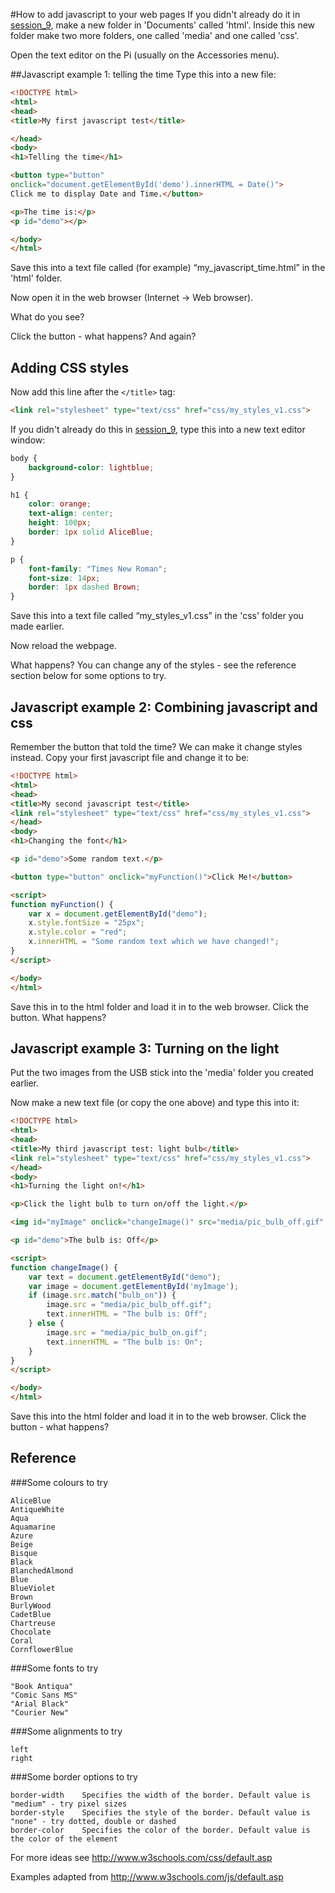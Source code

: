 #How to add javascript to your web pages
If you didn't already do it in [session_9](../2016_04_18_session_9/), make a new folder in 'Documents' called 'html'. Inside this new folder make two more folders, one called 'media' and one called 'css'.

Open the text editor on the Pi (usually on the Accessories menu).

##Javascript example 1: telling the time
Type this into a new file:

```html
<!DOCTYPE html>
<html>
<head>
<title>My first javascript test</title>

</head>
<body>
<h1>Telling the time</h1>

<button type="button"
onclick="document.getElementById('demo').innerHTML = Date()">
Click me to display Date and Time.</button>

<p>The time is:</p>
<p id="demo"></p>

</body>
</html> 
```
Save this into a text file called (for example) “my_javascript_time.html” in the 'html' folder.

Now open it in the web browser (Internet -> Web browser).

What do you see?

Click the button - what happens? And again?

## Adding CSS styles
Now add this line after the ```</title>``` tag:
```html
<link rel="stylesheet" type="text/css" href="css/my_styles_v1.css">
```
If you didn't already do this in [session_9](../2016_04_18_session_9/), type this into a new text editor window:

```css
body {
    background-color: lightblue;
}

h1 {
    color: orange;
    text-align: center;
    height: 100px;
    border: 1px solid AliceBlue;
}

p {
    font-family: "Times New Roman";
    font-size: 14px;
    border: 1px dashed Brown;
}
```
Save this into a text file called “my_styles_v1.css” in the 'css' folder you made earlier.

Now reload the webpage. 

What happens? You can change any of the styles - see the reference section below for some options to try.

## Javascript example 2: Combining javascript and css
Remember the button that told the time? We can make it change styles instead. Copy your first javascript file and change it to be:

```html
<!DOCTYPE html>
<html>
<head>
<title>My second javascript test</title>
<link rel="stylesheet" type="text/css" href="css/my_styles_v1.css">
</head>
<body>
<h1>Changing the font</h1>

<p id="demo">Some random text.</p>

<button type="button" onclick="myFunction()">Click Me!</button>

<script>
function myFunction() {
    var x = document.getElementById("demo");
    x.style.fontSize = "25px";           
    x.style.color = "red"; 
    x.innerHTML = "Some random text which we have changed!";
}
</script>

</body>
</html> 
```
Save this in to the html folder and load it in to the web browser.  Click the button. What happens?

## Javascript example 3: Turning on the light
Put the two images from the USB stick into the 'media' folder you created earlier.

Now make a new text file (or copy the one above) and type this into it:

```html
<!DOCTYPE html>
<html>
<head>
<title>My third javascript test: light bulb</title>
<link rel="stylesheet" type="text/css" href="css/my_styles_v1.css">
</head>
<body>
<h1>Turning the light on!</h1>

<p>Click the light bulb to turn on/off the light.</p>

<img id="myImage" onclick="changeImage()" src="media/pic_bulb_off.gif" width="100" height="180">

<p id="demo">The bulb is: Off</p>

<script>
function changeImage() {
    var text = document.getElementById("demo");
    var image = document.getElementById('myImage');
    if (image.src.match("bulb_on")) {
        image.src = "media/pic_bulb_off.gif";
        text.innerHTML = "The bulb is: Off";
    } else {
        image.src = "media/pic_bulb_on.gif";
        text.innerHTML = "The bulb is: On";
    }
}
</script>

</body>
</html>
```
Save this into the html folder and load it in to the web browser. Click the button - what happens?

## Reference

###Some colours to try
```
AliceBlue
AntiqueWhite
Aqua
Aquamarine
Azure
Beige
Bisque
Black
BlanchedAlmond
Blue
BlueViolet
Brown
BurlyWood
CadetBlue
Chartreuse
Chocolate
Coral
CornflowerBlue
```

###Some fonts to try
```
"Book Antiqua"
"Comic Sans MS"
"Arial Black"
"Courier New"
```

###Some alignments to try
```
left
right
```

###Some border options to try
```
border-width	Specifies the width of the border. Default value is "medium" - try pixel sizes
border-style	Specifies the style of the border. Default value is "none" - try dotted, double or dashed
border-color	Specifies the color of the border. Default value is the color of the element
```

For more ideas see http://www.w3schools.com/css/default.asp

Examples adapted from http://www.w3schools.com/js/default.asp
